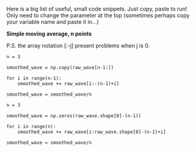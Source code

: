 Here is a big list of useful, small code snippets. Just copy, paste to run! Only need to change the parameter at the top (sometimes perhaps copy your variable name and paste it in...)

**Simple moving average, n points**

P.S. the array notation [:-j] present problems when j is 0.

```
n = 3

smoothed_wave = np.copy(raw_wave[n-1:])

for i in range(n-1):
    smoothed_wave += raw_wave[i:-(n-1)+i]

smoothed_wave = smoothed_wave/n
```
```
n = 3

smoothed_wave = np.zeros(raw_wave.shape[0]-(n-1))

for i in range(n):
    smoothed_wave += raw_wave[i:raw_wave.shape[0]-(n-1)+i]

smoothed_wave = smoothed_wave/n
```

